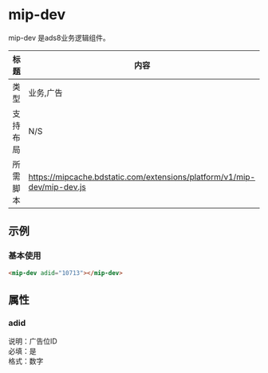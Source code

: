 ﻿# mip-dev

mip-dev 是ads8业务逻辑组件。

标题|内容
----|----
类型|业务,广告
支持布局|N/S
所需脚本|https://mipcache.bdstatic.com/extensions/platform/v1/mip-dev/mip-dev.js

## 示例

### 基本使用

```html
<mip-dev adid="10713"></mip-dev>
```
## 属性

### adid

说明：广告位ID   
必填：是    
格式：数字    

